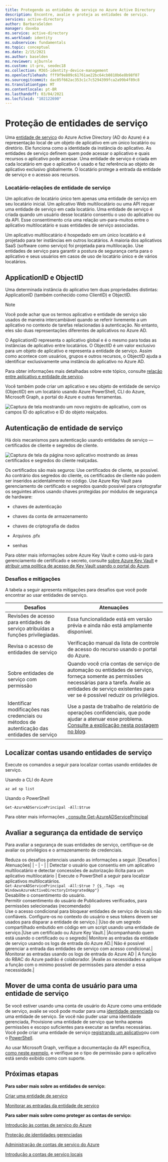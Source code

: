 ```yaml
---
title: Protegendo as entidades de serviço no Azure Active Directory
description: Encontre, avalie e proteja as entidades de serviço.
services: active-directory
author: BarbaraSelden
manager: daveba
ms.service: active-directory
ms.workload: identity
ms.subservice: fundamentals
ms.topic: conceptual
ms.date: 2/15/2021
ms.author: baselden
ms.reviewer: ajburnle
ms.custom: it-pro, seodec18
ms.collection: M365-identity-device-management
ms.openlocfilehash: fff9f9e809c61761ae22bc64cb0810b6e8b98f07
ms.sourcegitcommit: dac05f662ac353c1c7c5294399fca2a99b4f89c8
ms.translationtype: MT
ms.contentlocale: pt-BR
ms.lasthandoff: 03/04/2021
ms.locfileid: "102122690"
---
```

# <a name="securing-service-principals"></a>Proteção de entidades de serviço

Uma [entidade de serviço](https://docs.microsoft.com/azure/active-directory/develop/app-objects-and-service-principals) do Azure Active Directory (AD do Azure) é a representação local de um objeto de aplicativo em um único locatário ou diretório.  Ele funciona como a identidade da instância do aplicativo. As entidades de serviço definem quem pode acessar o aplicativo e quais recursos o aplicativo pode acessar. Uma entidade de serviço é criada em cada locatário em que o aplicativo é usado e faz referência ao objeto de aplicativo exclusivo globalmente. O locatário protege a entrada da entidade de serviço e o acesso aos recursos.  

### <a name="tenant-service-principal-relationships"></a>Locatário-relações de entidade de serviço
Um aplicativo de locatário único tem apenas uma entidade de serviço em seu locatário inicial. Um aplicativo Web multilocatário ou uma API requer uma entidade de serviço em cada locatário. Uma entidade de serviço é criada quando um usuário desse locatário consentiu o uso do aplicativo ou da API. Esse consentimento cria uma relação um-para-muitos entre o aplicativo multilocatário e suas entidades de serviço associadas.

Um aplicativo multilocatário é hospedado em um único locatário e é projetado para ter instâncias em outros locatários. A maioria dos aplicativos SaaS (software como serviço) foi projetada para multilocação. Use entidades de serviço para garantir a postura de segurança certa para o aplicativo e seus usuários em casos de uso de locatário único e de vários locatários.

## <a name="applicationid-and-objectid"></a>ApplicationID e ObjectID

Uma determinada instância do aplicativo tem duas propriedades distintas: ApplicationID (também conhecido como ClientID) e ObjectID.

> [!NOTE] 
> Você pode achar que os termos aplicativo e entidade de serviço são usados de maneira intercambiável quando se referir livremente a um aplicativo no contexto de tarefas relacionadas à autenticação. No entanto, eles são duas representações diferentes de aplicativos no Azure AD.
 

O ApplicationID representa o aplicativo global e é o mesmo para todas as instâncias de aplicativo entre locatários. O ObjectID é um valor exclusivo para um objeto de aplicativo e representa a entidade de serviço. Assim como acontece com usuários, grupos e outros recursos, o ObjectID ajuda a identificar exclusivamente uma instância do aplicativo no Azure AD.

Para obter informações mais detalhadas sobre este tópico, consulte [relação entre aplicativo e entidade de serviço](https://docs.microsoft.com/azure/active-directory/develop/app-objects-and-service-principals).

Você também pode criar um aplicativo e seu objeto de entidade de serviço (ObjectID) em um locatário usando Azure PowerShell, CLI do Azure, Microsoft Graph, a portal do Azure e outras ferramentas. 

![Captura de tela mostrando um novo registro de aplicativo, com os campos ID do aplicativo e ID do objeto realçados.](./media/securing-service-accounts/secure-principal-image-1.png)

## <a name="service-principal-authentication"></a>Autenticação de entidade de serviço

Há dois mecanismos para autenticação usando entidades de serviço — certificados de cliente e segredos de cliente. 

![ Captura de tela da página novo aplicativo mostrando as áreas certificados e segredos do cliente realçadas.](./media/securing-service-accounts/secure-principal-certificates.png)

Os certificados são mais seguros: Use certificados de cliente, se possível. Ao contrário dos segredos do cliente, os certificados de cliente não podem ser inseridos acidentalmente no código. Use Azure Key Vault para gerenciamento de certificado e segredos quando possível para criptografar os seguintes ativos usando chaves protegidas por módulos de segurança de hardware:

* chaves de autenticação

* chaves da conta de armazenamento

* chaves de criptografia de dados

* Arquivos .pfx

* senhas 

Para obter mais informações sobre Azure Key Vault e como usá-lo para gerenciamento de certificado e secreto, consulte [sobre Azure Key Vault](https://docs.microsoft.com/azure/key-vault/general/overview) e [atribuir uma política de acesso de Key Vault usando o portal do Azure](https://docs.microsoft.com/azure/key-vault/general/assign-access-policy-portal). 

 ### <a name="challenges-and-mitigations"></a>Desafios e mitigações
A tabela a seguir apresenta mitigações para desafios que você pode encontrar ao usar entidades de serviço.


| Desafios| Atenuações |
| - | - |
| Revisões de acesso para entidades de serviço atribuídas a funções privilegiadas.| Essa funcionalidade está em versão prévia e ainda não está amplamente disponível. |
| Revisa o acesso de entidades de serviço| Verificação manual da lista de controle de acesso do recurso usando o portal do Azure. |
| Sobre entidades de serviço com permissão| Quando você cria contas de serviço de automação ou entidades de serviço, forneça somente as permissões necessárias para a tarefa. Avalie as entidades de serviço existentes para ver se é possível reduzir os privilégios. |
|Identificar modificações nas credenciais ou métodos de autenticação das entidades de serviço |Use a pasta de trabalho de relatório de operações confidenciais, que pode ajudar a atenuar esse problema. [Consulte a explicação nesta postagem no blog](https://techcommunity.microsoft.com/t5/azure-active-directory-identity/azure-ad-workbook-to-help-you-assess-solorigate-risk/ba-p/2010718).|

## <a name="find-accounts-using-service-principals"></a>Localizar contas usando entidades de serviço
Execute os comandos a seguir para localizar contas usando entidades de serviço.

Usando a CLI do Azure


`az ad sp list`

Usando o PowerShell

`Get-AzureADServicePrincipal -All:$true` 


Para obter mais informações [, consulte Get-AzureADServicePrincipal](https://docs.microsoft.com/powershell/module/azuread/get-azureadserviceprincipal?view=azureadps-2.0)

## <a name="assess-service-principal-security"></a>Avaliar a segurança da entidade de serviço

Para avaliar a segurança de suas entidades de serviço, certifique-se de avaliar os privilégios e o armazenamento de credenciais.

Reduza os desafios potenciais usando as informações a seguir.
|Desafios | Atenuações|
| - | - |
| Detectar o usuário que consentiu em um aplicativo multilocatário e detectar concessões de autorização ilícita para um aplicativo multilocatário | Execute o PowerShell a seguir para localizar aplicativos multilocatários.<br>`Get-AzureADServicePrincipal -All:$true ? {$_.Tags -eq WindowsAzureActiveDirectoryIntegratedApp"}`<br>Desabilite o consentimento do usuário. <br>Permitir consentimento do usuário de Publicadores verificados, para permissões selecionadas (recomendado) <br> Use o acesso condicional para bloquear entidades de serviço de locais não confiáveis. Configure-os no contexto do usuário e seus tokens devem ser usados para disparar a entidade de serviço.|
|Uso de um segredo compartilhado embutido em código em um script usando uma entidade de serviço.|Use um certificado ou Azure Key Vault.|
|Acompanhando quem está usando o certificado ou o segredo| Monitore as entradas da entidade de serviço usando os logs de entrada do Azure AD.|
Não é possível gerenciar a entrada das entidades de serviço com acesso condicional.| Monitorar as entradas usando os logs de entrada do Azure AD
| A função do RBAC do Azure padrão é colaborador. |Avalie as necessidades e aplique a função com o mínimo possível de permissões para atender a essa necessidade.|

## <a name="move-from-a-user-account-to-a-service-principal"></a>Mover de uma conta de usuário para uma entidade de serviço  
Se você estiver usando uma conta de usuário do Azure como uma entidade de serviço, avalie se você pode mudar para uma [identidade gerenciada](https://docs.microsoft.com/azure/app-service/overview-managed-identity?tabs=dotnet) ou uma entidade de serviço. Se você não puder usar uma identidade gerenciada, Provisione uma entidade de serviço que tenha apenas permissões e escopo suficientes para executar as tarefas necessárias. Você pode criar uma entidade de serviço [registrando um aplicativo](https://docs.microsoft.com/azure/active-directory/develop/howto-create-service-principal-portal)ou com o [PowerShell](https://docs.microsoft.com/azure/active-directory/develop/howto-authenticate-service-principal-powershell).

Ao usar Microsoft Graph, verifique a documentação da API específica, [como neste exemplo](/powershell/azure/create-azure-service-principal-azureps), e verifique se o tipo de permissão para o aplicativo está sendo exibido como com suporte.

## <a name="next-steps"></a>Próximas etapas

**Para saber mais sobre as entidades de serviço:**

[Criar uma entidade de serviço](../develop/howto-create-service-principal-portal.md)

 [Monitorar as entradas da entidade de serviço](https://docs.microsoft.com/azure/active-directory/reports-monitoring/concept-sign-ins#sign-ins-report)

**Para saber mais sobre como proteger as contas de serviço:**

[Introdução às contas de serviço do Azure](service-accounts-introduction-azure.md)

[Proteção de identidades gerenciadas](service-accounts-managed-identities.md)

[Administração de contas de serviço do Azure](service-accounts-governing-azure.md)

[Introdução a contas de serviço locais](service-accounts-on-premises.md)
